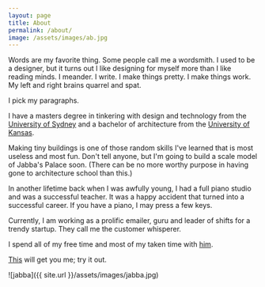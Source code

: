 ```yaml
---
layout: page
title: About
permalink: /about/
image: /assets/images/ab.jpg
---
```


Words are my favorite thing. Some people call me a wordsmith. I used to be a designer, but it turns out I like designing for myself more than I like reading minds. I meander. I write. I make things pretty. I make things work. My left and right brains quarrel and spat.

I pick my paragraphs.

I have a masters degree in tinkering with design and technology from the <a href="http://sydney.edu.au/architecture/programs_of_study/postgraduate/IDEA.shtml" target="_blank">University of Sydney</a> and a bachelor of architecture from the <a href="http://sadp.ku.edu/" target="_blank">University of Kansas</a>.

Making tiny buildings is one of those random skills I've learned that is most useless and most fun. Don't tell anyone, but I'm going to build a scale model of Jabba's Palace soon. (There can be no more worthy purpose in having gone to architecture school than this.)

In another lifetime back when I was awfully young, I had a full piano studio and was a successful teacher. It was a happy accident that turned into a successful career. If you have a piano, I may press a few keys. 

Currently, I am working as a prolific emailer, guru and leader of shifts for a trendy startup. They call me the customer whisperer.

I spend all of my free time and most of my taken time with <a href="http://www.championsonsea.com" target="_blank">him</a>.

<a href="mailto:amy@brightandbonvivant.com" target="_blank">This</a> will get you me; try it out.

![jabba]({{ site.url }}/assets/images/jabba.jpg)